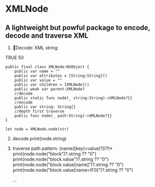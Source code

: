 # XMLNode
## A lightweight but powful package to encode, decode and traverse XML
1. Decode:
XML string:
<xml version="1.0" encoding="utf-8" standalone="no">
<block type="controls_if">
<value name="IF0">
<block type="logic_boolean">
<field name="BOOL">TRUE</field>
</block>
</value>
<value name="VALUE">
<shadow type="math_number">
<field name="NUM">50</field>
</shadow>
</value>
</block>
</xml>

    public final class XMLNode:NSObject {
        public var name = ""
        public var attributes = [String:String]()
        public var value = ""
        public var children = [XMLNode]()
        public weak var parent:XMLNode?
        //decode
        public static func node(_ string:String)->XMLNode?{}
        //encode
        public var string: String{}
        //depth first traverse
        public func node(_ path:String)->XMLNode?{}
    }
    
    let node = XMLNode.node(str)
    
2. decode
    print(node.string)
3. traverse
path pattern:
(name([key(=value)?])?)*
    print(node.node("block")?.string ?? "0")
     print(node.node("block.value")?.string ?? "0")
    print(node.node("block.value[name]")?.string ?? "0")
    print(node.node("block.value[name=IF0]")?.string ?? "0")
    
    <value name="IF0">...</value>
